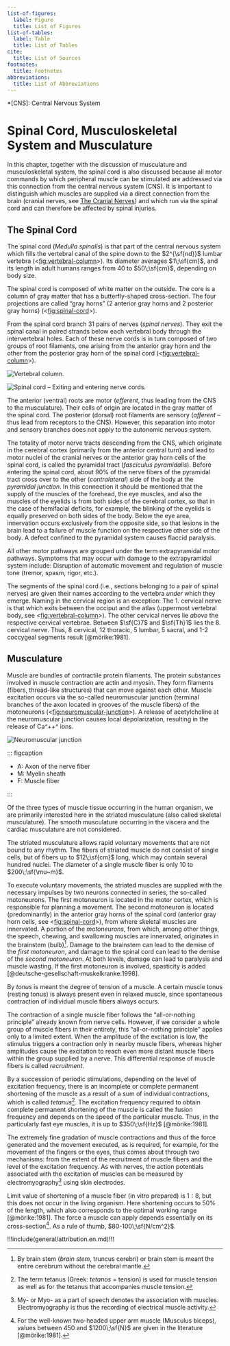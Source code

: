 ```yaml
---
list-of-figures:
  label: Figure
  title: List of Figures
list-of-tables:
  label: Table
  title: List of Tables
cite:
  title: List of Sources
footnotes:
  title: Footnotes
abbreviations:
  title: List of Abbreviations
---
```


<!-- prettier-ignore -->
*[CNS]: Central Nervous System

# Spinal Cord, Musculoskeletal System and Musculature

<!-- FIXME: Querverweis -->

In this chapter, together with the discussion of musculature and musculoskeletal system, the spinal cord is also discussed because all motor commands by which peripheral muscle can be stimulated are addressed via this connection from the central nervous system (CNS).
It is important to distinguish which muscles are supplied via a direct connection from the brain (cranial nerves, see [The Cranial Nerves](./chapter6.html#the-cranial-nerves)) and which run via the spinal cord and can therefore be affected by spinal injuries.

## The Spinal Cord

The spinal cord (_Medulla spinalis_) is that part of the central nervous system which fills the vertebral canal of the spine down to the $2^{\sf{nd}}$ lumbar vertebra (<<fig:vertebral-column>>).
Its diameter averages $1\;\sf{cm}$, and its length in adult humans ranges from $40$ to $50\;\sf{cm}$, depending on body size.

The spinal cord is composed of white matter on the outside.
The core is a column of gray matter that has a butterfly-shaped cross-section.
The four projections are called “gray horns” ($2$ anterior gray horns and $2$ posterior gray horns) (<<fig:spinal-cord>>).

From the spinal cord branch $31$ pairs of nerves (_spinal nerves_).
They exit the spinal canal in paired strands below each vertebral body through the intervertebral holes.
Each of these nerve cords is in turn composed of two groups of root filaments, one arising from the anterior gray horn and the other from the posterior gray horn of the spinal cord (<<fig:vertebral-column>>).

![Vertebral column.](./pics/06/wirbelsaeule.svg "vertebral-column#Vertebral column [@servier-medical-art:2019, @faller:1976].")

![Spinal cord – Exiting and entering nerve cords.](./pics/06/rueckenmark.svg "spinal-cord#Spinal cord – Exiting and entering nerve cords [@servier-medical-art:2019, @mörike:1981].")

The anterior (ventral) roots are motor (_efferent_, thus leading from the CNS to the musculature).
Their cells of origin are located in the gray matter of the spinal cord.
The posterior (dorsal) root filaments are sensory (_afferent_ – thus lead from receptors to the CNS).
However, this separation into motor and sensory branches does not apply to the autonomic nervous system.

The totality of motor nerve tracts descending from the CNS, which originate in the cerebral cortex (primarily from the anterior central turn) and lead to motor nuclei of the cranial nerves or the anterior gray horn cells of the spinal cord, is called the pyramidal tract (_fasciculus pyramidalis_).
Before entering the spinal cord, about $90\%$ of the nerve fibers of the pyramidal tract cross over to the other (_contralateral_) side of the body at the _pyramidal junction_.
In this connection it should be mentioned that the supply of the muscles of the forehead, the eye muscles, and also the muscles of the eyelids is from both sides of the cerebral cortex, so that in the case of hemifacial deficits, for example, the blinking of the eyelids is equally preserved on both sides of the body.
Below the eye area, innervation occurs exclusively from the opposite side, so that lesions in the brain lead to a failure of muscle function on the respective other side of the body.
A defect confined to the pyramidal system causes flaccid paralysis.

All other motor pathways are grouped under the term extrapyramidal motor pathways.
Symptoms that may occur with damage to the extrapyramidal system include: Disruption of automatic movement and regulation of muscle tone (tremor, spasm, rigor, etc.).

The segments of the spinal cord (i.e., sections belonging to a pair of spinal nerves) are given their names according to the vertebra _under_ which they emerge.
Naming in the cervical region is an exception: The $1.$ cervical nerve is that which exits between the occiput and the atlas (uppermost vertebral body, see <<fig:vertebral-column>>).
The other cervical nerves lie _above_ the respective cervical vertebrae.
Between $\sf{C}7$ and $\sf{Th}1$ lies the $8.$ cervical nerve.
Thus, $8$ cervical, $12$ thoracic, $5$ lumbar, $5$ sacral, and $1$-$2$ coccygeal segments result [@mörike:1981].

## Musculature

<!-- FIXME: check neuromuscular junction vs. motor end plate -->

Muscle are bundles of contractile protein filaments.
The protein substances involved in muscle contraction are actin and myosin.
They form filaments (fibers, thread-like structures) that can move against each other.
Muscle excitation occurs via the so-called neuromuscular junction (terminal branches of the axon located in grooves of the muscle fibers) of the motoneurons (<<fig:neuromuscular-junction>>).
A release of acetylcholine at the neuromuscular junction causes local depolarization, resulting in the release of Ca^++^ ions.

![Neuromuscular junction](./pics/06/motorische-endplatte.svg "neuromuscular-junction#Neuromuscular junction [@servier-medical-art:2019, @mörike:1981].")

::: figcaption

- A: Axon of the nerve fiber
- M: Myelin sheath
- F: Muscle fiber

:::

Of the three types of muscle tissue occurring in the human organism, we are primarily interested here in the striated musculature (also called skeletal musculature).
The smooth musculature occurring in the viscera and the cardiac musculature are not considered.

The striated musculature allows rapid voluntary movements that are not bound to any rhythm.
The fibers of striated muscle do not consist of single cells, but of fibers up to $12\;\sf{cm}$ long, which may contain several hundred nuclei.
The diameter of a single muscle fiber is only $10$ to $200\;\sf{\mu~m}$.

To execute voluntary movements, the striated muscles are supplied with the necessary impulses by two neurons connected in series, the so-called motoneurons.
The first motoneuron is located in the motor cortex, which is responsible for planning a movement.
The second motoneuron is located (predominantly) in the anterior gray horns of the spinal cord (anterior gray horn cells, see <<fig:spinal-cord>>), from where skeletal muscles are innervated.
A portion of the _motoneurons_, from which, among other things, the speech, chewing, and swallowing muscles are innervated, originates in the brainstem (bulb)[^20].
Damage to the brainstem can lead to the demise of the _first motoneuron_, and damage to the spinal cord can lead to the demise of the _second motoneuron_.
At both levels, damage can lead to paralysis and muscle wasting.
If the first motoneuron is involved, spasticity is added [@deutsche-gesellschaft-muskelkranke:1998].

[^20]: By brain stem (_brain stem_, truncus cerebri) or brain stem is meant the entire cerebrum without the cerebral mantle.

By _tonus_ is meant the degree of tension of a muscle.
A certain muscle tonus (resting tonus) is always present even in relaxed muscle, since spontaneous contraction of individual muscle fibers always occurs.

The contraction of a single muscle fiber follows the “all-or-nothing principle” already known from nerve cells.
However, if we consider a whole group of muscle fibers in their entirety, this “all-or-nothing principle” applies only to a limited extent.
When the amplitude of the excitation is low, the stimulus triggers a contraction only in nearby muscle fibers, whereas higher amplitudes cause the excitation to reach even more distant muscle fibers within the group supplied by a nerve.
This differential response of muscle fibers is called _recruitment_.

By a succession of periodic stimulations, depending on the level of excitation frequency, there is an incomplete or complete permanent shortening of the muscle as a result of a sum of individual contractions, which is called _tetanus_[^21].
The excitation frequency required to obtain complete permanent shortening of the muscle is called the fusion frequency and depends on the speed of the particular muscle.
Thus, in the particularly fast eye muscles, it is up to $350\;\sf{Hz}$ [@mörike:1981].

[^21]: The term tetanus (Greek: _tetanos_ = tension) is used for muscle tension as well as for the tetanus that accompanies muscle tension.

The extremely fine gradation of muscle contractions and thus of the force generated and the movement executed, as is required, for example, for the movement of the fingers or the eyes, thus comes about through two mechanisms: from the extent of the recruitment of muscle fibers and the level of the excitation frequency.
As with nerves, the action potentials associated with the excitation of muscles can be measured by electromyography[^22] using skin electrodes.

[^22]:
    My- or Myo- as a part of speech denotes the association with muscles.
    Electromyography is thus the recording of electrical muscle activity.

Limit value of shortening of a muscle fiber (in vitro prepared) is $1:8$, but this does not occur in the living organism.
Here shortening occurs to $50\%$ of the length, which also corresponds to the optimal working range [@mörike:1981].
The force a muscle can apply depends essentially on its cross-section[^23].
As a rule of thumb, $80-100\;\sf{N/cm^2}$.

[^23]: For the well-known two-headed upper arm muscle (Musculus biceps), values between $450$ and $1200\;\sf{N}$ are given in the literature [@mörike:1981].

!!!include(general/attribution.en.md)!!!
